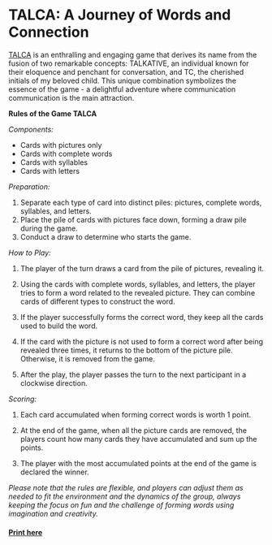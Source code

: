 # TALCA: A Journey of Words and Connection

[TALCA](https://espigah.github.io/talca/) is an enthralling and engaging game that derives its name from the fusion of two remarkable concepts: TALKATIVE, an individual known for their eloquence and penchant for conversation, and TC, the cherished initials of my beloved child. This unique combination symbolizes the essence of the game - a delightful adventure where communication communication is the main attraction.

**Rules of the Game TALCA**

*Components:*

- Cards with pictures only
- Cards with complete words
- Cards with syllables
- Cards with letters

*Preparation:*

1. Separate each type of card into distinct piles: pictures, complete words, syllables, and letters.
2. Place the pile of cards with pictures face down, forming a draw pile during the game.
3. Conduct a draw to determine who starts the game.

*How to Play:*

1. The player of the turn draws a card from the pile of pictures, revealing it.

2. Using the cards with complete words, syllables, and letters, the player tries to form a word related to the revealed picture. They can combine cards of different types to construct the word.

3. If the player successfully forms the correct word, they keep all the cards used to build the word.

4. If the card with the picture is not used to form a correct word after being revealed three times, it returns to the bottom of the picture pile. Otherwise, it is removed from the game.

5. After the play, the player passes the turn to the next participant in a clockwise direction.

*Scoring:*

1. Each card accumulated when forming correct words is worth 1 point.

2. At the end of the game, when all the picture cards are removed, the players count how many cards they have accumulated and sum up the points.

3. The player with the most accumulated points at the end of the game is declared the winner.

*Please note that the rules are flexible, and players can adjust them as needed to fit the environment and the dynamics of the group, always keeping the focus on fun and the challenge of forming words using imagination and creativity.*


#### [Print here](https://espigah.github.io/talca/)